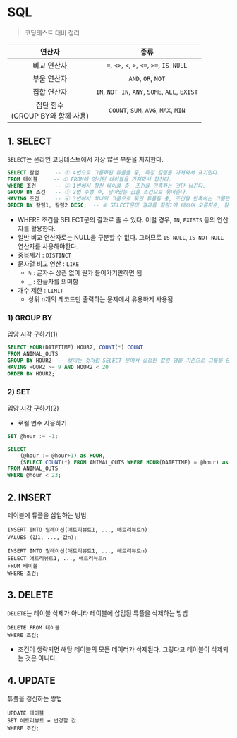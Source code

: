 # SQL

> 코딩테스트 대비 정리

|   연산자    | 종류 |
| :---------: | :-----------------------------: |
| 비교 연산자 | `=`, `<>`, `<`, `>`, `<=`, `>=`, `IS NULL` |
| 부울 연산자 | `AND`, `OR`, `NOT`            |
| 집합 연산자 | `IN`, `NOT IN`, `ANY`, `SOME`, `ALL`, `EXIST` |
| 집단 함수<br />(GROUP BY와 함께 사용) | `COUNT`, `SUM`, `AVG`, `MAX`, `MIN` |



## 1. SELECT 

`SELECT`는 온라인 코딩테스트에서 가장 많은 부분을 차지한다.

```sql
SELECT 칼럼     -- ⑤ 4번으로 그룹화된 튜플들 중, 특정 칼럼을 가져와서 표기한다.
FROM 테이블     -- ① FROM에 명시된 테이블을 가져와서 합친다.
WHERE 조건      -- ② 1번에서 합친 테이블 중, 조건을 만족하는 것만 남긴다.
GROUP BY 조건   -- ③ 2번 수행 후, 남아있는 값을 조건으로 묶어준다.
HAVING 조건     -- ④ 3번에서 하나의 그룹으로 묶인 튜플들 중, 조건을 만족하는 그룹만 남긴다.
ORDER BY 칼럼1, 칼럼2 DESC;  -- ⑥ SELECT문의 결과를 칼럼1에 대하여 오름차순, 칼럼2에 대하여 내림차순 정렬한다.
```

- WHERE 조건을 SELECT문의 결과로 줄 수 있다. 이럴 경우, `IN`, `EXISTS` 등의 연산자를 활용한다.
- 일반 비교 연산자로는 NULL을 구분할 수 없다. 그러므로 `IS NULL`, `IS NOT NULL` 연산자를 사용해야한다.
- 중복제거 : `DISTINCT`
- 문자열 비교 연산 : `LIKE`
  - `%` : 글자수 상관 없이 뭔가 들어가기만하면 됨
  - `_` : 한글자를 의미함
- 개수 제한 : `LIMIT`
  - 상위 n개의 레코드만 출력하는 문제에서 유용하게 사용됨



### 1) GROUP BY

[입양 시각 구하기(1)](https://programmers.co.kr/learn/courses/30/lessons/59412)

```sql
SELECT HOUR(DATETIME) HOUR2, COUNT(*) COUNT
FROM ANIMAL_OUTS
GROUP BY HOUR2	-- 보이는 것처럼 SELECT 문에서 설정한 칼럼 명을 기준으로 그룹을 만드는 것도 가능하다!!
HAVING HOUR2 >= 9 AND HOUR2 < 20
ORDER BY HOUR2;
```



### 2) SET

[입양 시각 구하기(2)](https://programmers.co.kr/learn/courses/30/lessons/59413)

- 로컬 변수 사용하기

```sql
SET @hour := -1;

SELECT 
    (@hour := @hour+1) as HOUR, 
    (SELECT COUNT(*) FROM ANIMAL_OUTS WHERE HOUR(DATETIME) = @hour) as COUNT
FROM ANIMAL_OUTS
WHERE @hour < 23;
```






## 2. INSERT 

테이블에 튜플을 삽입하는 방법

```
INSERT INTO 릴레이션(애트리뷰트1, ..., 애트리뷰트n)
VALUES (값1, ..., 값n);
```

```
INSERT INTO 릴레이션(애트리뷰트1, ..., 애트리뷰트n)
SELECT 애트리뷰트1, ..., 애트리뷰트n 
FROM 테이블
WHERE 조건;
```



## 3. DELETE

`DELETE`는 테이블 삭제가 아니라 테이블에 삽입된 튜플을 삭제하는 방법

```
DELETE FROM 테이블
WHERE 조건;
```

- 조건이 생략되면 해당 테이블의 모든 데이터가 삭제된다. 그렇다고 테이블이 삭제되는 것은 아니다.



## 4. UPDATE

튜플을 갱신하는 방법

```
UPDATE 테이블
SET 애트리뷰트 = 변경할 값
WHERE 조건;
```







